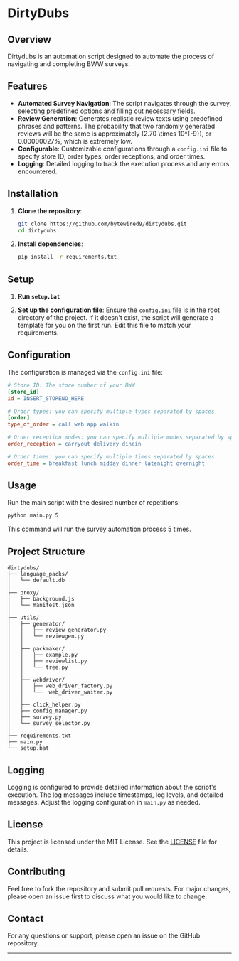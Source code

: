 # DirtyDubs

## Overview

Dirtydubs is an automation script designed to automate the process of navigating and completing BWW surveys.

## Features

- **Automated Survey Navigation**: The script navigates through the survey, selecting predefined options and filling out necessary fields.
- **Review Generation**: Generates realistic review texts using predefined phrases and patterns. The probability that two randomly generated reviews will be the same is approximately \(2.70 \times 10^{-9}\), or 0.00000027%, which is extremely low.
- **Configurable**: Customizable configurations through a `config.ini` file to specify store ID, order types, order receptions, and order times.
- **Logging**: Detailed logging to track the execution process and any errors encountered.

## Installation

1. **Clone the repository**:
    ```sh
    git clone https://github.com/bytewired9/dirtydubs.git
    cd dirtydubs
    ```

2. **Install dependencies**:
    ```sh
    pip install -r requirements.txt
    ```

## Setup

1. **Run `setup.bat`**

2. **Set up the configuration file**:
    Ensure the `config.ini` file is in the root directory of the project. If it doesn't exist, the script will generate a template for you on the first run. Edit this file to match your requirements.

## Configuration

The configuration is managed via the `config.ini` file:

```ini
# Store ID: The store number of your BWW
[store_id]
id = INSERT_STORENO_HERE

# Order types: you can specify multiple types separated by spaces
[order]
type_of_order = call web app walkin

# Order reception modes: you can specify multiple modes separated by spaces
order_reception = carryout delivery dinein

# Order times: you can specify multiple times separated by spaces
order_time = breakfast lunch midday dinner latenight overnight
```

## Usage

Run the main script with the desired number of repetitions:

```sh
python main.py 5
```

This command will run the survey automation process 5 times.

## Project Structure

```
dirtydubs/
├── language_packs/
│   └── default.db
│
├── proxy/
│   ├── background.js
│   └── manifest.json
│
├── utils/
│   ├── generator/
│   │   ├── review_generator.py
│   │   └── reviewgen.py
│   │ 
│   ├── packmaker/
│   │   ├── example.py
│   │   ├── reviewlist.py
│   │   └── tree.py
│   │ 
│   ├── webdriver/
│   │   ├── web_driver_factory.py
│   │   └──  web_driver_waiter.py
│   │ 
│   ├── click_helper.py
│   ├── config_manager.py
│   ├── survey.py
│   └── survey_selector.py
│
├── requirements.txt
├── main.py
└── setup.bat
```
## Logging

Logging is configured to provide detailed information about the script's execution. The log messages include timestamps, log levels, and detailed messages. Adjust the logging configuration in `main.py` as needed.

## License

This project is licensed under the MIT License. See the [LICENSE](LICENSE) file for details.

## Contributing

Feel free to fork the repository and submit pull requests. For major changes, please open an issue first to discuss what you would like to change.

## Contact

For any questions or support, please open an issue on the GitHub repository.

---
